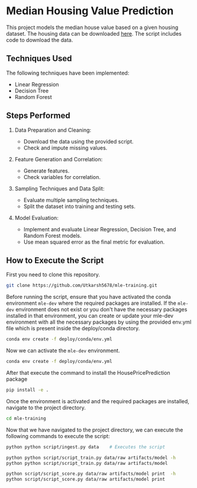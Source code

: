 # Median Housing Value Prediction

This project models the median house value based on a given housing dataset. The housing data can be downloaded [here](https://raw.githubusercontent.com/ageron/handson-ml/master/). The script includes code to download the data.

## Techniques Used

The following techniques have been implemented:

- Linear Regression
- Decision Tree
- Random Forest

## Steps Performed

1. Data Preparation and Cleaning:
   - Download the data using the provided script.
   - Check and impute missing values.

2. Feature Generation and Correlation:
   - Generate features.
   - Check variables for correlation.

3. Sampling Techniques and Data Split:
   - Evaluate multiple sampling techniques.
   - Split the dataset into training and testing sets.

4. Model Evaluation:
   - Implement and evaluate Linear Regression, Decision Tree, and Random Forest models.
   - Use mean squared error as the final metric for evaluation.

## How to Execute the Script

First you need to clone this repository.

```bash
git clone https://github.com/Utkarsh5678/mle-training.git
```

Before running the script, ensure that you have activated the conda environment `mle-dev` where the required packages are installed.
If the `mle-dev` environment does not exist or you don't have the necessary packages installed in that environment, you can create or update your mle-dev environment with all the necessary packages by using the provided env.yml file which is present inside the deploy/conda directory.

```bash
conda env create -f deploy/conda/env.yml
```

Now we can activate the `mle-dev` environment.

```bash
conda env create -f deploy/conda/env.yml
```

After that execute the command to install the HousePricePrediction package

```bash
pip install -e .
```
Once the environment is activated and the required packages are installed, navigate to the project directory.

```bash
cd mle-training
```

Now that we have navigated to the project directory, we can execute the following commands to execute the script:

```bash
python python script/ingest.py data    # Executes the script
```

```bash
python python script/script_train.py data/raw artifacts/model -h
python python script/script_train.py data/raw artifacts/model
```

```bash
python script/script_score.py data/raw artifacts/model print  -h
python script/script_score.py data/raw artifacts/model print 